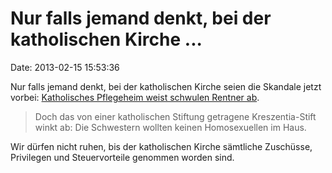 Nur falls jemand denkt, bei der katholischen Kirche \...
========================================================

Date: 2013-02-15 15:53:36

Nur falls jemand denkt, bei der katholischen Kirche seien die Skandale
jetzt vorbei: [Katholisches Pflegeheim weist schwulen Rentner
ab](http://www.tz-online.de/aktuelles/muenchen/pflegeheim-weist-schwulen-rentner-ab-meta-2752097.html).

> Doch das von einer katholischen Stiftung getragene Kreszentia-Stift
> winkt ab: Die Schwestern wollten keinen Homosexuellen im Haus.

Wir dürfen nicht ruhen, bis der katholischen Kirche sämtliche Zuschüsse,
Privilegen und Steuervorteile genommen worden sind.
